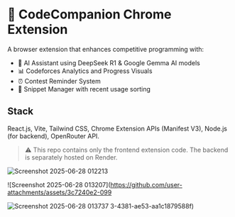# 🚀 CodeCompanion Chrome Extension

A browser extension that enhances competitive programming with:

- 🤖 AI Assistant using DeepSeek R1 & Google Gemma AI models
- 📊 Codeforces Analytics and Progress Visuals
- ⏰ Contest Reminder System
- 🧩 Snippet Manager with recent usage sorting

## Stack

React.js, Vite, Tailwind CSS, Chrome Extension APIs (Manifest V3), Node.js (for backend), OpenRouter API.

> ⚠️ This repo contains only the frontend extension code. The backend is separately hosted on Render.


![Screenshot 2025-06-28 012213](https://github.com/user-attachments/assets/c87985d4-5485-4cbb-8336-a10b1252c05e)

![Screenshot 2025-06-28 013207](https://github.com/user-attachments/assets/3c7240e2-099

![Screenshot 2025-06-28 013737](https://github.com/user-attachments/assets/95d7b1e6-d750-4ee4-9cb2-485426ce4444)
3-4381-ae53-aa1c1879588f)
